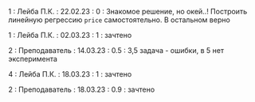 1 : Лейба П.К. : 22.02.23 : 0 : Знакомое решение, но окей..! Построить линейную регрессию `price` самостоятельно. В остальном верно

1 : Лейба П.К. : 02.03.23 : 1 : зачтено

2 : Преподаватель : 14.03.23 : 0.5 : 3,5 задача - ошибки, в 5 нет эксперимента

4 : Лейба П.К. : 18.03.23 : 1 : зачтено

2 : Преподаватель : 18.03.23 : 0.9 : зачтено
